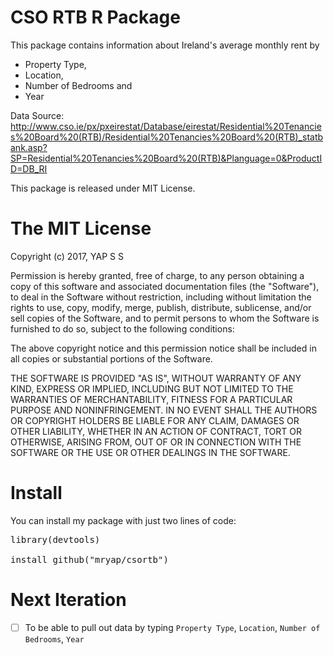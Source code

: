 # CSO RTB R Package

This package contains information about Ireland's average monthly rent by 
* Property Type, 
* Location, 
* Number of Bedrooms and 
* Year

Data Source: http://www.cso.ie/px/pxeirestat/Database/eirestat/Residential%20Tenancies%20Board%20(RTB)/Residential%20Tenancies%20Board%20(RTB)_statbank.asp?SP=Residential%20Tenancies%20Board%20(RTB)&Planguage=0&ProductID=DB_RI

This package is released under MIT License.

# The MIT License

Copyright (c) 2017, YAP S S

Permission is hereby granted, free of charge, to any person obtaining a copy of this software and associated documentation files (the "Software"), to deal in the Software without restriction, including without limitation the rights to use, copy, modify, merge, publish, distribute, sublicense, and/or sell copies of the Software, and to permit persons to whom the Software is furnished to do so, subject to the following conditions:

The above copyright notice and this permission notice shall be included in all copies or substantial portions of the Software.

THE SOFTWARE IS PROVIDED "AS IS", WITHOUT WARRANTY OF ANY KIND, EXPRESS OR IMPLIED, INCLUDING BUT NOT LIMITED TO THE WARRANTIES OF MERCHANTABILITY, FITNESS FOR A PARTICULAR PURPOSE AND NONINFRINGEMENT. IN NO EVENT SHALL THE AUTHORS OR COPYRIGHT HOLDERS BE LIABLE FOR ANY CLAIM, DAMAGES OR OTHER LIABILITY, WHETHER IN AN ACTION OF CONTRACT, TORT OR OTHERWISE, ARISING FROM, OUT OF OR IN CONNECTION WITH THE SOFTWARE OR THE USE OR OTHER DEALINGS IN THE SOFTWARE.

# Install

You can install my package with just two lines of code:

<pre>library(devtools)

install_github("mryap/csortb")</pre>

# Next Iteration

- [ ] To be able to pull out data by typing `Property Type`, `Location`, `Number of Bedrooms`, `Year`
